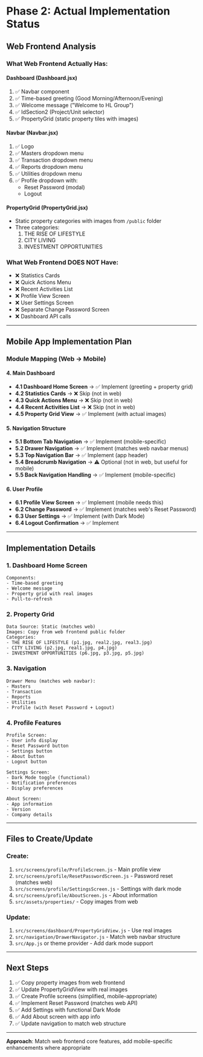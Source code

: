 # Phase 2: Actual Implementation Status

## Web Frontend Analysis

### What Web Frontend Actually Has:

#### Dashboard (Dashboard.jsx)
1. ✅ Navbar component
2. ✅ Time-based greeting (Good Morning/Afternoon/Evening)
3. ✅ Welcome message ("Welcome to HL Group")
4. ✅ IdSection2 (Project/Unit selector)
5. ✅ PropertyGrid (static property tiles with images)

#### Navbar (Navbar.jsx)
1. ✅ Logo
2. ✅ Masters dropdown menu
3. ✅ Transaction dropdown menu
4. ✅ Reports dropdown menu
5. ✅ Utilities dropdown menu
6. ✅ Profile dropdown with:
   - Reset Password (modal)
   - Logout

#### PropertyGrid (PropertyGrid.jsx)
- Static property categories with images from `/public` folder
- Three categories:
  1. THE RISE OF LIFESTYLE
  2. CITY LIVING
  3. INVESTMENT OPPORTUNITIES

### What Web Frontend DOES NOT Have:
- ❌ Statistics Cards
- ❌ Quick Actions Menu
- ❌ Recent Activities List
- ❌ Profile View Screen
- ❌ User Settings Screen
- ❌ Separate Change Password Screen
- ❌ Dashboard API calls

---

## Mobile App Implementation Plan

### Module Mapping (Web → Mobile)

#### 4. Main Dashboard
- **4.1 Dashboard Home Screen** → ✅ Implement (greeting + property grid)
- **4.2 Statistics Cards** → ❌ Skip (not in web)
- **4.3 Quick Actions Menu** → ❌ Skip (not in web)
- **4.4 Recent Activities List** → ❌ Skip (not in web)
- **4.5 Property Grid View** → ✅ Implement (with actual images)

#### 5. Navigation Structure
- **5.1 Bottom Tab Navigation** → ✅ Implement (mobile-specific)
- **5.2 Drawer Navigation** → ✅ Implement (matches web navbar menus)
- **5.3 Top Navigation Bar** → ✅ Implement (app header)
- **5.4 Breadcrumb Navigation** → ⚠️ Optional (not in web, but useful for mobile)
- **5.5 Back Navigation Handling** → ✅ Implement (mobile-specific)

#### 6. User Profile
- **6.1 Profile View Screen** → ✅ Implement (mobile needs this)
- **6.2 Change Password** → ✅ Implement (matches web's Reset Password)
- **6.3 User Settings** → ✅ Implement (with Dark Mode)
- **6.4 Logout Confirmation** → ✅ Implement

---

## Implementation Details

### 1. Dashboard Home Screen
```
Components:
- Time-based greeting
- Welcome message
- Property grid with real images
- Pull-to-refresh
```

### 2. Property Grid
```
Data Source: Static (matches web)
Images: Copy from web frontend public folder
Categories:
- THE RISE OF LIFESTYLE (p1.jpg, real2.jpg, real3.jpg)
- CITY LIVING (p2.jpg, real1.jpg, p4.jpg)
- INVESTMENT OPPORTUNITIES (p6.jpg, p3.jpg, p5.jpg)
```

### 3. Navigation
```
Drawer Menu (matches web navbar):
- Masters
- Transaction
- Reports
- Utilities
- Profile (with Reset Password + Logout)
```

### 4. Profile Features
```
Profile Screen:
- User info display
- Reset Password button
- Settings button
- About button
- Logout button

Settings Screen:
- Dark Mode toggle (functional)
- Notification preferences
- Display preferences

About Screen:
- App information
- Version
- Company details
```

---

## Files to Create/Update

### Create:
1. `src/screens/profile/ProfileScreen.js` - Main profile view
2. `src/screens/profile/ResetPasswordScreen.js` - Password reset (matches web)
3. `src/screens/profile/SettingsScreen.js` - Settings with dark mode
4. `src/screens/profile/AboutScreen.js` - About information
5. `src/assets/properties/` - Copy images from web

### Update:
1. `src/screens/dashboard/PropertyGridView.js` - Use real images
2. `src/navigation/DrawerNavigator.js` - Match web navbar structure
3. `src/App.js` or theme provider - Add dark mode support

---

## Next Steps

1. ✅ Copy property images from web frontend
2. ✅ Update PropertyGridView with real images
3. ✅ Create Profile screens (simplified, mobile-appropriate)
4. ✅ Implement Reset Password (matches web API)
5. ✅ Add Settings with functional Dark Mode
6. ✅ Add About screen with app info
7. ✅ Update navigation to match web structure

---

**Approach**: Match web frontend core features, add mobile-specific enhancements where appropriate
